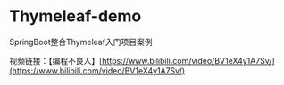 # Thymeleaf-demo
SpringBoot整合Thymeleaf入门项目案例

视频链接：【编程不良人】[https://www.bilibili.com/video/BV1eX4y1A7Sv/](https://www.bilibili.com/video/BV1eX4y1A7Sv/)
